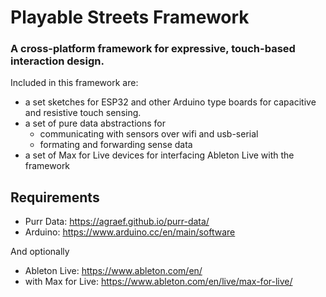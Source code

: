 # Playable Streets Framework
### A cross-platform framework for expressive, touch-based interaction design.

Included in this framework are:

- a set sketches for ESP32 and other Arduino type boards for capacitive and resistive touch sensing.
- a set of pure data abstractions for
	- communicating with sensors over wifi and usb-serial
	- formating and forwarding sense data
- a set of Max for Live devices for interfacing Ableton Live with the framework

## Requirements
- Purr Data: https://agraef.github.io/purr-data/
- Arduino: https://www.arduino.cc/en/main/software


And optionally

- Ableton Live: https://www.ableton.com/en/
- with Max for Live: https://www.ableton.com/en/live/max-for-live/
